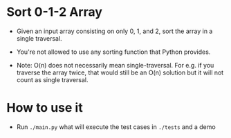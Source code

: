 # Sort 0-1-2 Array

- Given an input array consisting on only 0, 1, and 2, sort the array in a single traversal. 

- You're not allowed to use any sorting function that Python provides.

- Note: O(n) does not necessarily mean single-traversal. For e.g. if you traverse the array twice, that would still be an O(n) solution but it will not count as single traversal.


# How to use it

- Run `./main.py` what will execute the test cases in `./tests` and a demo